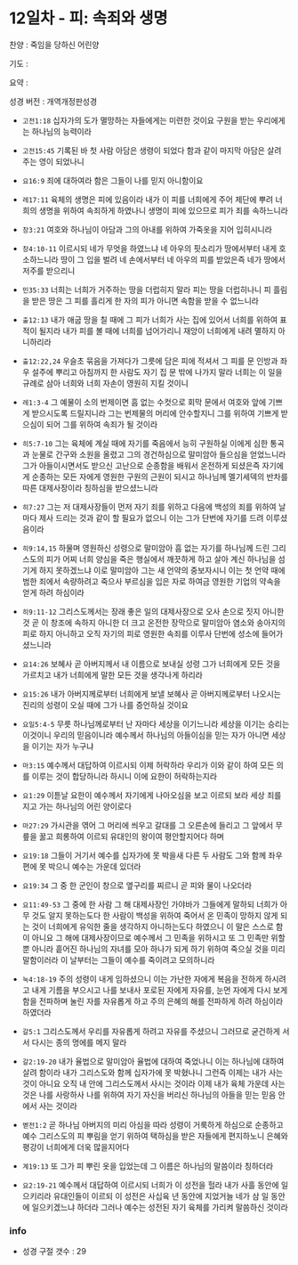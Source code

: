 # 12일차 - 피: 속죄와 생명

찬양 : 죽임을 당하신 어린양

기도 : 

요약 : 

성경 버전 : 개역개정판성경

- `고전1:18` 십자가의 도가 멸망하는 자들에게는 미련한 것이요 구원을 받는 우리에게는 하나님의 능력이라

- `고전15:45` 기록된 바 첫 사람 아담은 생령이 되었다 함과 같이 마지막 아담은 살려 주는 영이 되었나니

- `요16:9` 죄에 대하여라 함은 그들이 나를 믿지 아니함이요

- `레17:11` 육체의 생명은 피에 있음이라 내가 이 피를 너희에게 주어 제단에 뿌려 너희의 생명을 위하여 속죄하게 하였나니 생명이 피에 있으므로 피가 죄를 속하느니라 

- `창3:21` 여호와 하나님이 아담과 그의 아내를 위하여 가죽옷을 지어 입히시니라

- `창4:10-11` 이르시되 네가 무엇을 하였느냐 네 아우의 핏소리가 땅에서부터 내게 호소하느니라 땅이 그 입을 벌려 네 손에서부터 네 아우의 피를 받았은즉 네가 땅에서 저주를 받으리니

- `민35:33` 너희는 너희가 거주하는 땅을 더럽히지 말라 피는 땅을 더럽히나니 피 흘림을 받은 땅은 그 피를 흘리게 한 자의 피가 아니면 속함을 받을 수 없느니라 

- `출12:13` 내가 애굽 땅을 칠 때에 그 피가 너희가 사는 집에 있어서 너희를 위하여 표적이 될지라 내가 피를 볼 때에 너희를 넘어가리니 재앙이 너희에게 내려 멸하지 아니하리라 

- `출12:22,24` 우슬초 묶음을 가져다가 그릇에 담은 피에 적셔서 그 피를 문 인방과 좌우 설주에 뿌리고 아침까지 한 사람도 자기 집 문 밖에 나가지 말라  너희는 이 일을 규례로 삼아 너희와 너희 자손이 영원히 지킬 것이니 

- `레1:3-4` 그 예물이 소의 번제이면 흠 없는 수컷으로 회막 문에서 여호와 앞에 기쁘게 받으시도록 드릴지니라  그는 번제물의 머리에 안수할지니 그를 위하여 기쁘게 받으심이 되어 그를 위하여 속죄가 될 것이라 

- `히5:7-10` 그는 육체에 계실 때에 자기를 죽음에서 능히 구원하실 이에게 심한 통곡과 눈물로 간구와 소원을 올렸고 그의 경건하심으로 말미암아 들으심을 얻었느니라 그가 아들이시면서도 받으신 고난으로 순종함을 배워서 온전하게 되셨은즉 자기에게 순종하는 모든 자에게 영원한 구원의 근원이 되시고 하나님께 멜기세덱의 반차를 따른 대제사장이라 칭하심을 받으셨느니라

- `히7:27` 그는 저 대제사장들이 먼저 자기 죄를 위하고 다음에 백성의 죄를 위하여 날마다 제사 드리는 것과 같이 할 필요가 없으니 이는 그가 단번에 자기를 드려 이루셨음이라

- `히9:14,15` 하물며 영원하신 성령으로 말미암아 흠 없는 자기를 하나님께 드린 그리스도의 피가 어찌 너희 양심을 죽은 행실에서 깨끗하게 하고 살아 계신 하나님을 섬기게 하지 못하겠느냐 이로 말미암아 그는 새 언약의 중보자시니 이는 첫 언약 때에 범한 죄에서 속량하려고 죽으사 부르심을 입은 자로 하여금 영원한 기업의 약속을 얻게 하려 하심이라

- `히9:11-12` 그리스도께서는 장래 좋은 일의 대제사장으로 오사 손으로 짓지 아니한 것 곧 이 창조에 속하지 아니한 더 크고 온전한 장막으로 말미암아 염소와 송아지의 피로 하지 아니하고 오직 자기의 피로 영원한 속죄를 이루사 단번에 성소에 들어가셨느니라

- `요14:26` 보혜사 곧 아버지께서 내 이름으로 보내실 성령 그가 너희에게 모든 것을 가르치고 내가 너희에게 말한 모든 것을 생각나게 하리라

- `요15:26` 내가 아버지께로부터 너희에게 보낼 보혜사 곧 아버지께로부터 나오시는 진리의 성령이 오실 때에 그가 나를 증언하실 것이요

- `요일5:4-5` 무릇 하나님께로부터 난 자마다 세상을 이기느니라 세상을 이기는 승리는 이것이니 우리의 믿음이니라 예수께서 하나님의 아들이심을 믿는 자가 아니면 세상을 이기는 자가 누구냐

- `마3:15` 예수께서 대답하여 이르시되 이제 허락하라 우리가 이와 같이 하여 모든 의를 이루는 것이 합당하니라 하시니 이에 요한이 허락하는지라

- `요1:29` 이튿날 요한이 예수께서 자기에게 나아오심을 보고 이르되 보라 세상 죄를 지고 가는 하나님의 어린 양이로다

- `마27:29` 가시관을 엮어 그 머리에 씌우고 갈대를 그 오른손에 들리고 그 앞에서 무릎을 꿇고 희롱하여 이르되 유대인의 왕이여 평안할지어다 하며

- `요19:18` 그들이 거기서 예수를 십자가에 못 박을새 다른 두 사람도 그와 함께 좌우편에 못 박으니 예수는 가운데 있더라

- `요19:34` 그 중 한 군인이 창으로 옆구리를 찌르니 곧 피와 물이 나오더라

- `요11:49-53` 그 중에 한 사람 그 해 대제사장인 가야바가 그들에게 말하되 너희가 아무 것도 알지 못하는도다 한 사람이 백성을 위하여 죽어서 온 민족이 망하지 않게 되는 것이 너희에게 유익한 줄을 생각하지 아니하는도다 하였으니 이 말은 스스로 함이 아니요 그 해에 대제사장이므로 예수께서 그 민족을 위하시고 또 그 민족만 위할 뿐 아니라 흩어진 하나님의 자녀를 모아 하나가 되게 하기 위하여 죽으실 것을 미리 말함이러라 이 날부터는 그들이 예수를 죽이려고 모의하니라

- `눅4:18-19` 주의 성령이 내게 임하셨으니 이는 가난한 자에게 복음을 전하게 하시려고 내게 기름을 부으시고 나를 보내사 포로된 자에게 자유를, 눈먼 자에게 다시 보게 함을 전파하며 눌린 자를 자유롭게 하고 주의 은혜의 해를 전파하게 하려 하심이라 하였더라

- `갈5:1` 그리스도께서 우리를 자유롭게 하려고 자유를 주셨으니 그러므로 굳건하게 서서 다시는 종의 멍에를 메지 말라

- `갈2:19-20` 내가 율법으로 말미암아 율법에 대하여 죽었나니 이는 하나님에 대하여 살려 함이라 내가 그리스도와 함께 십자가에 못 박혔나니 그런즉 이제는 내가 사는 것이 아니요 오직 내 안에 그리스도께서 사시는 것이라 이제 내가 육체 가운데 사는 것은 나를 사랑하사 나를 위하여 자기 자신을 버리신 하나님의 아들을 믿는 믿음 안에서 사는 것이라

- `벧전1:2` 곧 하나님 아버지의 미리 아심을 따라 성령이 거룩하게 하심으로 순종하고 예수 그리스도의 피 뿌림을 얻기 위하여 택하심을 받은 자들에게 편지하노니 은혜와 평강이 너희에게 더욱 많을지어다

- `계19:13` 또 그가 피 뿌린 옷을 입었는데 그 이름은 하나님의 말씀이라 칭하더라

- `요2:19-21` 예수께서 대답하여 이르시되 너희가 이 성전을 헐라 내가 사흘 동안에 일으키리라 유대인들이 이르되 이 성전은 사십육 년 동안에 지었거늘 네가 삼 일 동안에 일으키겠느냐 하더라 그러나 예수는 성전된 자기 육체를 가리켜 말씀하신 것이라

### info

- 성경 구절 갯수 : 29